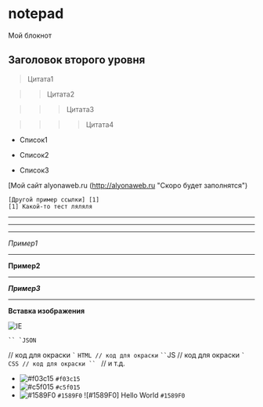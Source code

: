 # notepad
Мой блокнот  

## Заголовок второго уровня  

> Цитата1  

>> Цитата2  

>>> Цитата3  

>>>> Цитата4  


+ Список1  

+ Список2
+ Список3

[Мой сайт alyonaweb.ru (http://alyonaweb.ru "Скоро будет заполнятся")  
  
    
    [Другой пример ссылки] [1]
    [1] Какой-то тест ляляля  
      
[http://itlana.ru]: http://itlana.ru      
  
  *****
  *****  
  *****  
  *Пример1*
  *****
  **Пример2**
  *****
  ***Пример3***
  *****
  **Вставка изображения**  
  
  ![IE](http://spb.zexler.ru/sites/default/files/styles/165x165/public/content/product/front/nastroika-yandeks-direkt.png?itok=fXmmTFtP)  
    
    `` `JSON
   // код для окраски
`` `
`` `` HTML
   // код для окраски
`` `
`` `JS
   // код для окраски
`` `
`` `CSS
   // код для окраски
`` `
// и т.д.
  
- ![#f03c15](https://placehold.it/15/f03c15/000000?text=+) `#f03c15`
- ![#c5f015](https://placehold.it/15/c5f015/000000?text=+) `#c5f015`
- ![#1589F0](https://placehold.it/15/1589F0/000000?text=+) `#1589F0`
![#1589F0] Hello World `#1589F0`
